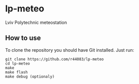 # lp-meteo
Lviv Polytechnic meteostation

## How to use
To clone the repository you should have Git installed. Just run:
```
git clone https://github.com/r44083/lp-meteo
cd lp-meteo
make
make flash
make debug (optionaly)
```
